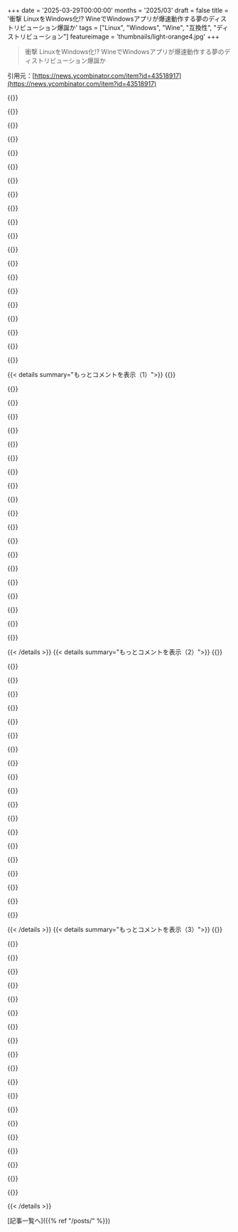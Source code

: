 +++
date = '2025-03-29T00:00:00'
months = '2025/03'
draft = false
title = '衝撃 LinuxをWindows化!? WineでWindowsアプリが爆速動作する夢のディストリビューション爆誕か'
tags = ["Linux", "Windows", "Wine", "互換性", "ディストリビューション"]
featureimage = 'thumbnails/light-orange4.jpg'
+++

> 衝撃 LinuxをWindows化!? WineでWindowsアプリが爆速動作する夢のディストリビューション爆誕か

引用元：[https://news.ycombinator.com/item?id=43518917](https://news.ycombinator.com/item?id=43518917)

{{<matomeQuote body="論文：Wine経由でWindowsバイナリをデフォルトで実行するLinuxディストリを作ろうぜ。<br>Debianならパッケージを一つインストールするだけだよ：sudo apt install wine-binfmt<br><br>そうでなくても、もうちょい：echo 'none /proc/sys/fs/binfmt_misc binfmt_misc defaults 0 0' >> /etc/fstab mount -a echo ':DOSWin:M::MZ::/usr/bin/wine:' > /proc/sys/fs/binfmt_misc/register" userName="notfed" createdAt="2025-03-30T03:52:44" color="">}}

{{<matomeQuote body="マジ最高！誰かがbinfmt_miscについて言ってたね。知らなかった。" userName="pbohun" createdAt="2025-03-30T03:55:24" color="">}}

{{<matomeQuote body="次のステップはWindowsアプリを隔離することだね。WINEPREFIXを分けるのもアリだけど、Androidみたいにアプリごとに別ユーザーにするのが良いと思う。アプリがお互いのファイルを読めないようにするだけじゃなくて、アプリごとにファイアウォールを設定できるし。<br>数年前にWindowsからLinuxに乗り換えたんだけど、WordとかExcelとか、どうしても使いたいWindowsアプリがいくつかあってさ。Wineのおかげでこれからも使えるんだ。それにめっちゃ速いんだよね。WordとかExcelの起動が一瞬だし、RAMの使用量も少ないし。LibreOfficeとかAbiwordとかオンラインのOfficeを使うより、eBayで古いOffice買った方がマシ。<br>EDIT：前に撮った動画が見つからないけど、hyplandデスクトップだとこんな感じだよ。リソースそんなに使ってないのがわかるかな。<br>https://www.reddit.com/r/unixporn/comments/11w3zzj/hyprland_..." userName="csdvrx" createdAt="2025-03-30T04:36:02" color="#785bff">}}

{{<matomeQuote body="＞次のステップはWindowsアプリを隔離することだね。WINEPREFIXを分けるのもアリだけど、”念のために言っておくと、wine prefixはそれぞれ設定を持つけど、互いに隔離されてるわけじゃないよ。”<br>https://gitlab.winehq.org/wine/wine/-/wikis/FAQ#how-good-is-...<br>＞Androidみたいにアプリごとに別ユーザーにするのが良いと思う。“これはある程度有効だけど、全部同じユーザーのX sessionで実行しないことが前提だよ。Linuxでは、デスクトップ環境によっては、別の仮想コンソールで別のユーザーとして実行される別のデスクトップセッションを開始できる’ユーザー切り替え’アクションがあるんだ。Control+Alt+F2とかで切り替えられるよ。”" userName="foresto" createdAt="2025-03-30T18:19:44" color="#38d3d3">}}

{{<matomeQuote body="＞念のために言っておくと、wine prefixはそれぞれ設定を持つけど、互いに隔離されてるわけじゃないよ。”<br>それマジ良い指摘！<br>承知の上だよ。だから、wineアプリは別々のユーザーIDで実行するべきだって言ってるんだ。どのアプリにも、絶対に必要なもの以外のアクセス権は与えたくないからね。<br>＞これはある程度有効だけど、全部同じユーザーのX sessionで実行しないことが前提だよ。”<br>wineアプリを起動するとき、起動スクリプトでそのユーザーIDがXwaylandでレンダリングできるようにしてる。それぞれのアプリを別のX sessionで実行するほど安全じゃないけど、wayland compositorが必要に応じてより多くの隔離を提供できる。" userName="csdvrx" createdAt="2025-03-30T21:37:41" color="#785bff">}}

{{<matomeQuote body="Lutrisはアプリ/ゲームごとに専用のwine prefixを作るから、そのまま使えるよ。Lutris自体が提供するパッチでインストールできるアプリもたくさんあるし。" userName="madduci" createdAt="2025-03-30T12:04:11" color="">}}

{{<matomeQuote body="＞アプリがお互いのファイルを読めないようにするのはなぜ？“<br>そもそも、アプリの分離を前提としていないOS向けに設計されたデスクトップアプリの話をしてるんだよね？共通のファイルシステムを使うのが、相互運用性の主要なメカニズムになってるのに。" userName="Gormo" createdAt="2025-03-31T11:50:17" color="">}}

{{<matomeQuote body="＞アプリがお互いのファイルを読めないようにするのはなぜ？“<br>だってできるんだもん。それにWindowsアプリは安全だと思ってないし。<br>おかげで、15年前のOfficeソフトでも問題なく動かせるんだ。たとえ悪意のあるソフトだとしても、ネットワークアクセスもファイルアクセスもなければ、リソースも制限されてるから、サービス拒否攻撃すらできない。<br>最悪の場合、自分のファイルを消そうとするかもしれないけど、次の実行時にイメージから復元されるし、それで終わり。" userName="csdvrx" createdAt="2025-03-31T16:36:41" color="#785bff">}}

{{<matomeQuote body="＞ネットワークアクセスもファイルアクセスもないってことは”すごいね。でもさ…ファイル読み書きできないOfficeアプリで何ができるの？" userName="CRConrad" createdAt="2025-04-02T17:53:09" color="">}}

{{<matomeQuote body="マジ面白いね。<br>Linuxで新しいバージョンのOfficeを動かすのは無理だと思ってた。<br>個人的にはLibreOfficeの方が好きだけど、選択肢は多い方が良いよね！" userName="eitland" createdAt="2025-03-30T07:16:00" color="">}}

{{<matomeQuote body="Office 2013は、Click2Runじゃない最後のバージョンで、数年前はWineでめっちゃ快適に使えてたんだよね。" userName="p_l" createdAt="2025-03-30T10:49:33" color="#ff33a1">}}

{{<matomeQuote body="俺が試したときは、Office 2007と2010が一番安定してたかな。今度Office 2013も試してみるよ(wine64でちゃんと動くバージョンが欲しい!)" userName="csdvrx" createdAt="2025-03-30T17:17:33" color="">}}

{{<matomeQuote body="具体的なセットアップは残ってないんだけど、たしかwinetricksに入ってたスクリプトがベースで、オフラインの2013 proplus 32bit isoを使ってOffice 2013 professionalをインストールしてたはず。WineHQによると2013 64bitのインストーラーは“gold”らしいけど、アプリごとにちょこちょこ調整が必要で、Accessがたまに落ちるみたい。大体2013-2016あたりがWineで動くみたいだよ。" userName="p_l" createdAt="2025-03-30T23:24:22" color="#785bff">}}

{{<matomeQuote body="どれが一番使えるOfficeのバージョン？" userName="sureglymop" createdAt="2025-03-30T07:12:50" color="">}}

{{<matomeQuote body="Linuxディストリビューションだと、wineをインストールしてれば、結構前からそれがデフォルトになってるよね。" userName="panzi" createdAt="2025-03-30T15:36:09" color="">}}

{{<matomeQuote body="うちの親はmacOSだから、それは無理。" userName="panzi" createdAt="2025-03-30T17:21:46" color="">}}

{{<matomeQuote body="Wine bottlerがいい感じに動くよ。" userName="renewedrebecca" createdAt="2025-03-30T17:51:00" color="">}}

{{<matomeQuote body="WineとWine bottlerって、Apple siliconのMacでも動くの？前のIntel Macなら動くかもだけど、新しいMacはよくわかんない。" userName="iamnotarobotman" createdAt="2025-03-30T20:02:22" color="">}}

{{<matomeQuote body="動くよ！ Rosetta 2を先にインストールする必要があるかもだけど。" userName="renewedrebecca" createdAt="2025-03-30T23:55:51" color="">}}

{{<matomeQuote body="なんかWineって、もうちょい polish してほしいって思うの、俺だけ？ ダイアログとかメニューのフォントが小さすぎてマジ見えないんだよね。GDI のテキストレンダリングがフォント fallback 使ってないっぽいから、Scintilla とか ebook reader とかでもイマイチうまく表示されないんだよなー。" userName="GoblinSlayer" createdAt="2025-03-30T09:56:29" color="">}}

{{< details summary="もっとコメントを表示（1）">}}
{{<matomeQuote body="よく使うWindowsフォントって、ライセンス的に Wine に入れられないものが多いんだよね。でも、Winetricks[1] 使えば、Microsoft から直接フォントをダウンロードしてインストールできるよ。あと、Windows のフォント fallback は Linux とかとは全然違うんだよね。Windows はフォント linking っていう仕組み[2] 使ってて、Wine でもうまく動かすにはレジストリの設定が必要[3]。" userName="acka" createdAt="2025-03-30T10:42:53" color="#ff33a1">}}

{{<matomeQuote body="Wine には、プロプライエタリなフォントと同じメトリクスを持つフォントが標準で入っててほしいよね。フォントファイルには著作権があるけど、字形自体はコピーしても問題ないはず。DejaVu プロジェクトみたいに、Segoe とか Calibri みたいなフォントの equivalent を作ればいいじゃん。" userName="Asooka" createdAt="2025-03-30T13:37:25" color="">}}

{{<matomeQuote body="俺は Linux 全体でフォント fallback がちゃんと動くようにしてほしいな。そもそもレンダリングが違うから、メトリクス合わせてもあんま意味ない気がする。" userName="GoblinSlayer" createdAt="2025-03-30T14:22:27" color="">}}

{{<matomeQuote body="Windows フォントはインストールしたんだけど、それだけじゃ足りないのかな？ Wine って FreeType にレンダリングを任せてるんだよね？ だったら、フォント fallback も FreeType に任せればいいじゃん。" userName="GoblinSlayer" createdAt="2025-03-30T14:18:38" color="">}}

{{<matomeQuote body="＞なんか Wine って、もうちょい polish してほしいって思うの、俺だけ？ ダイアログとかメニューのフォントが小さすぎてマジ見えないんだよね。＜br>それはお前だけ。俺は昔の Office アプリ動かすために DPI と高解像度の設定したら、2K のラップトップでも 4K の画面でも、すごく綺麗なフォントで表示されてるよ。`xprop -root -f _XWAYLAND_GLOBAL_OUTPUT_SCALE 32c -set _XWAYLAND_GLOBAL_OUTPUT_SCALE 2` を試してみて。" userName="csdvrx" createdAt="2025-03-30T17:21:56" color="#ff5c5c">}}

{{<matomeQuote body="新しいディストリビューションは必要ないと思う。よく使う Windows アプリは Wine で動くようにできるけど、一つのアプリを動かすためのハックが他のアプリを壊したりするんだよね。それに、設定も人それぞれで、ある人の環境でうまくいっても、別の人の環境ではうまくいかないことがある。つまり、設定に一貫性がないんだよね。一番簡単な解決策は、Wine が入ったコンテナ（またはサンドボックス）を配布して、そのコンテナの中で Windows プログラム（一つだけ）を動かすようにすることだと思う。そうすれば、誰でも同じものが手に入るし、いつでも動く。Wine の設定で悩む必要もなくなる。スペース効率は悪いけど、Wine をコンテナ向けにスリム化する方法もある。問題はライセンスとソフトウェアの anti pattern。ソフトウェアをコンテナにインストールするために、なんか裏技が必要になるかも。" userName="coderenegade" createdAt="2025-03-30T00:11:25" color="#45d325">}}

{{<matomeQuote body="Wine で Windows アプリケーションを動かすためのコンテナのコンセプトは、’bottles’ って呼ばれてるよ。<br>https://support.codeweavers.com/en_US/2-getting-started/2-in...<br>Cedega が最初だったと思うけど、間違ってるかも。俺が最初に遭遇したのはそこだった。" userName="trelane" createdAt="2025-03-30T00:23:34" color="">}}

{{<matomeQuote body="初めて知った。ちょっと試してみる。誰かがもう取り組んでるってのはいいことだね。だって、抽象化のレイヤーがたくさんあるんだから、効率が悪くても、どんな基盤システムでもソフトウェアを ergonomic に動かせるはずだって思うんだよね。" userName="coderenegade" createdAt="2025-03-30T03:42:59" color="">}}

{{<matomeQuote body="めっちゃ efficient だよ。古い Office スイートから Word をコールドスタートする方が、Libreoffice を起動するよりもずっと速いし、RAM の使用量も少ない。数年前、Wine が一番サポートしてるって言ってたバージョンの Office を ebay で買って、wine32 と wine64 で試してみた結果、Office 2010 が wine32 で動かすのが一番いいって結論になった（Wine は進化してるから変わってるかも）。15 年前のソフトウェアだけど、Unicode xkb symbols で完璧に動くし、ネットワークアクセスもないし、アプリごとにユーザー ID が違うから、問題ないと思う。vim で必要なことが全部できるし、変な変更で驚かされることもないから、昔の Excel を同じように使うのもアリだよね！" userName="csdvrx" createdAt="2025-03-30T04:59:22" color="#ff33a1">}}

{{<matomeQuote body="90年代のOfficeスイート見てると、マジで何が改善必要だったんだろって思うよね。Google Docsのクラウドでの自動保存が画期的だったくらいしか思いつかないわ。" userName="doublepg23" createdAt="2025-03-30T05:04:14" color="">}}

{{<matomeQuote body="＞何が改善必要だったんだろう？<br>あんまないのかもね？<br>数ヶ月前、電源切れちゃって（フルスクリーンアプリ使ってて気づかなかった）、Linux再起動して古いWord使ったら、自動保存されててマジ助かった！Excel 2010はAI向けじゃないけど、wineのコピペとスクリプトで意外となんとかなるし！" userName="csdvrx" createdAt="2025-03-30T05:24:15" color="#ff5733">}}

{{<matomeQuote body="Excelの自動保存は昔からあったよ。Office 4.3の一部だったWord 6と一緒に配布されたバージョン（Excelのバージョン番号は覚えてないけど）の90年代初頭には有効にしてたもん。" userName="squiggleblaz" createdAt="2025-03-30T05:56:16" color="#ff5c5c">}}

{{<matomeQuote body="今のExcelの自動保存はODSPと使うと違うんだよねー。セルの変更とか、表のフォーマットとか、一個ずつ自動保存されるの。エンドユーザーにはマジで意識させないのよ。Wordも似た感じ。" userName="p_ing" createdAt="2025-03-30T15:07:09" color="#ff5c5c">}}

{{<matomeQuote body="Word 2010使ってて最近作ったファイルも問題ないってこと？15年前のWordと今の.docxが互換性あるってのが意外だわ。" userName="jack_pp" createdAt="2025-03-30T06:29:22" color="">}}

{{<matomeQuote body="そんな驚くことないよ。zip圧縮されたxmlだから。将来のバージョンはxmlにオプションのノードを追加するかもしれんけど、前のバージョンはそれを無視できるし。" userName="clusterfook" createdAt="2025-03-30T10:18:33" color="#ff5c5c">}}

{{<matomeQuote body="今のWordスイートの基本フォーマットはWord 2010で導入されたんだよね。だからドキュメント作った人がWord 2010に元々あった機能を使ってれば問題ないはず。新しいバージョンの機能は表示されなかったり、箱で表示されたりする。" userName="odo1242" createdAt="2025-03-30T16:44:07" color="#ff33a1">}}

{{<matomeQuote body="共同編集機能がないのは痛い。「変更履歴の記録」じゃ、なんか違うんだよね。" userName="duskwuff" createdAt="2025-03-30T06:16:37" color="">}}

{{<matomeQuote body="それ良いこと言うね。もしかしてGoogle Docsがオフィススイートの頂点かも。" userName="doublepg23" createdAt="2025-03-30T19:28:05" color="#38d3d3">}}

{{<matomeQuote body="Google Docsの自動保存はマジで優秀だけど、Word 6.0 for Windows 3.1でも自動保存の間隔を分単位で設定できたんだよ。当時は、作業中のファイルを更新してたんだよね。今のバックアップファイル作るより好きだったな。" userName="ipcress_file" createdAt="2025-03-30T13:40:51" color="#ff5c5c">}}

{{<matomeQuote body="各アプリが別々のユーザーIDで隔離されるのは良いよね。でも、ファイルのアクセス権で問題が起きないかな？<br>もし問題ないなら、プログラムが全部のファイルにアクセスできるってことにならない？それだと隔離の意味なくない？" userName="tinyhitman" createdAt="2025-03-30T20:24:27" color="">}}


{{< /details >}}
{{< details summary="もっとコメントを表示（2）">}}
{{<matomeQuote body="オレがOffice使うときは、Z:ドライブにある共有ディレクトリからファイルを持ってくるんだ。<br>スクリプトで全部自動化してて、wineがXwaylandを使えるようにしてる（アプリを起動するまで、そのユーザーIDはディスプレイにコンテンツを表示できないから）。<br>もしwineを違うユーザーIDで試したいなら、/tmp/wineみたいなグループ書き込み可能なディレクトリから始めるといいよ。Windowsアプリと自分のユーザーが同じグループに所属するようにしてさ。" userName="csdvrx" createdAt="2025-03-30T21:27:11" color="#ff5733">}}

{{<matomeQuote body="いいね。ディストリビューションがもっと簡単にできるようにしてくれると嬉しいな！" userName="tinyhitman" createdAt="2025-04-02T11:04:14" color="">}}

{{<matomeQuote body="bottlesの考え方はすごく好き。<br>これをディストリに組み込んで、ユーザーには見えないようにできたら最高だね。友達や家族に設定してあげられるじゃん。" userName="pbohun" createdAt="2025-03-30T14:11:21" color="#785bff">}}

{{<matomeQuote body="Linuxシステムを色々変えるってことは、新しいディストリを作ってるのと同じだよ。<br>そもそも、Linuxが柔軟すぎるのがいけないんだ。オレのシステムとあんたのシステムは違うし、両方でテストした人いる？安定したABIが欲しいなら、もっと安定したシステムが必要だよ。" userName="immibis" createdAt="2025-03-30T00:22:20" color="">}}

{{<matomeQuote body="基盤となるシステムは何も変える必要ないんだよ、そこがポイント。<br>コンテナは基盤システムに関係なく同じように動くから、みんなの環境の違いを回避できる。<br>FedoraとUbuntuで同じコンテナを普通に使ってるし、RHELとか他のシステム向けのコンテナも作ってる。<br>コンテナの利点は、開発環境とデプロイ環境の差をなくせること。<br>みんながそれぞれのマシンでソフトウェアを動かすんじゃなくて、コンテナの中で一度動かせば、それを配布するだけ。" userName="coderenegade" createdAt="2025-03-30T03:36:27" color="#785bff">}}

{{<matomeQuote body="コンテナが動くのは、カーネルがほぼ同じで、他のものを全部コピーしてるから肥大化するんだよ。<br>しかも、ユーザーモードレベルでは互換性がない（グラフィックドライバーとか！）。<br>もしオレのカーネルが君のと全然違ったら（カーネルオプションとかメジャーバージョンが違うだけでも）、仮想マシンが必要になる。" userName="immibis" createdAt="2025-03-30T11:14:49" color="">}}

{{<matomeQuote body="WineをFlatpakのプラットフォームとして配布できるかもね。Flatpakはすでにコンテナで、どのディストリビューションでも同じように動くし。Win32のベースを同じツールで同じように作るのは難しくないんじゃないかな。" userName="LeFantome" createdAt="2025-03-30T03:51:55" color="">}}

{{<matomeQuote body="Flatpakの方が良いかも。共通部分をうまくまとめられるから、Wineのバージョンを一つ（かごく少数）だけ持ち込めば済むかもしれないし。" userName="nine_k" createdAt="2025-03-30T00:17:15" color="#38d3d3">}}

{{<matomeQuote body="残念ながら、Flathub（最大のFlatpakリポジトリ）は技術的には可能だけど、Windowsアプリを許可してないんだよね。" userName="OsrsNeedsf2P" createdAt="2025-03-30T01:07:50" color="">}}

{{<matomeQuote body="https://docs.flathub.org/docs/for-app-authors/requirements にこう書いてあるよ。<br>＞WindowsアプリでWineとかエミュレーター使ってるやつは、公式にメンテするって意思があるなら受け付けるよ、とのこと。なんでだろ？普通のパッケージはOKなのに。Javaとか.netと何が違うんだろ？" userName="yjftsjthsd-h" createdAt="2025-03-30T02:19:06" color="">}}

{{<matomeQuote body="たぶん、暗黙的に海賊版になっちゃうからじゃないかな。Windowsのフリーソフトなんて誰も共有しないし。皆MS OfficeとかPhotoshopとかCADとかを求めてるんだよ。そういうのはOSSの代替品がないし、導入のハードルも高いからね。やるなら大規模な組織が必要だね。ソフトウェアを配布できるような契約を結んで、ユーザーが購入できる仕組みも提供する必要がある。ライセンスの問題もあるし。難しいけど、基本的な考え方は単純で実現可能だよ。問題は技術的なことじゃなくて、Windowsソフトの配布方法とライセンスなんだよね。" userName="coderenegade" createdAt="2025-03-30T04:00:55" color="#ff5c5c">}}

{{<matomeQuote body="ちょっと考えたんだけど、Dockerfileみたいに、再現可能なレシピを共有する方が良くない？Wineなら、FROM wine-1.23みたいな感じで。レシピをメンテして、古い依存関係に固定しておけば。コンテナはsyscallレベルで抽象化してくれるから、翻訳レイヤーとして使えると思うんだよね。GUIがあれば、アプリごとにサンドボックス作って、設定とかインストールしたものを覚えておいて（Winefileに追加して）。" userName="cookiengineer" createdAt="2025-03-30T04:55:28" color="#45d325">}}

{{<matomeQuote body="それ、https://docs.flathub.org/docs/for-app-authors/requirements#l... に書いてあるけど、一般的じゃないと思う。Windows＝プロプライエタリ＝再配布不可ってわけじゃないし。MS Officeは無理でも、シェアウェアなら大丈夫だと思う（法律家じゃないけど）。例えば、Notepad++はGPLv3でWine platinum ratingだし、なんでFlathubにないの？" userName="yjftsjthsd-h" createdAt="2025-03-30T05:26:27" color="">}}

{{<matomeQuote body="＞新しいディストリビューションはいらないと思う。よく使うWindowsアプリはWineで動くようにできるし。<br>シームレスなWindowsみたいな体験を提供して、ユーザーがWindowsと同じように作業できるようにするのが理想なんだと思う。設定とかいじらずに、クリックしたら動くように。" userName="DeathArrow" createdAt="2025-03-30T08:32:03" color="#38d3d3">}}

{{<matomeQuote body="今さら新しいシステムなんて誰も学ばないよ。みんなexeの書き方とかパッケージの仕方を知ってるんだから。<br>＞一つのアプリを動かすためのハックが他のアプリを壊すことがある。<br>Windows exeをサポートすることだけを目的としたOSなら、そういう問題は避けられると思う。" userName="win32lover" createdAt="2025-03-30T00:27:46" color="">}}

{{<matomeQuote body="それならSteamOSってのがあるじゃん。" userName="umanwizard" createdAt="2025-03-30T01:47:33" color="">}}

{{<matomeQuote body="Protonの重要な機能の一つは、アプリごとに設定を調整できることだよね。ローカルで必要な調整ができるように。" userName="yjftsjthsd-h" createdAt="2025-03-30T02:06:16" color="#ff5733">}}

{{<matomeQuote body="そうそう。アプリごとに調整できるけど、昔ほど必要じゃないかもね。" userName="bitmasher9" createdAt="2025-03-30T02:12:57" color="">}}

{{<matomeQuote body="一般的に必要ないってこと？それともユーザーが？Protonは調整を全部まとめて、考えなくてもいいようにしてると思ってたんだけど、ちゃんと調べたわけじゃないんだ。" userName="yjftsjthsd-h" createdAt="2025-03-30T02:21:41" color="">}}

{{<matomeQuote body="SteamOSは明らかにLinuxだから、ブログで言ってることとは違うよね。" userName="win32lover" createdAt="2025-03-30T14:08:24" color="#ff33a1">}}


{{< /details >}}
{{< details summary="もっとコメントを表示（3）">}}
{{<matomeQuote body="dockerをパッケージマネージャーとして使うこともできるよ。実際にそういう仕事してたし。必要な依存関係をコンパイルして、プロセスを効率化してたんだ。<br>dockerの抽象化レイヤーを作って、コンテナ内で実行する”実行ファイル”をインストールできるようにすることも可能だよね。flatpakとかsnaps、appimagesも同じ考え方じゃない？<br>新しいシステムを学ぶ必要がないように、抽象化技術を活用するのが大事。" userName="coderenegade" createdAt="2025-03-30T03:50:39" color="#ff5733">}}

{{<matomeQuote body="＞20年前のexeファイルは今でもWindowsで実行できるけど、Linuxのバイナリは1年前のものでも動かないことがあるよね。アップデートで動かなくなる可能性がある。<br>たぶん、違うものを比較してるんだと思う。<br>Windowsのアプリインストールは、必要な依存関係を全部含めるのが普通だけど、Linuxはアプリ間で共有するからね。だから、依存関係が変わると動かなくなるのは当然。<br>解決策はいくつかあるよ。Windowsと同じように配布するとか、静的にリンクするとか。" userName="feelamee" createdAt="2025-03-30T11:13:46" color="#ff5c5c">}}

{{<matomeQuote body="違うものを比較してるのはその通りだけど、そもそも元の主張も正しくないと思うな。一部のexeファイルはそうかもしれないけど、全部じゃないでしょ。<br>Linux + WineでWindowsシステムを置き換えたことがあるけど、レガシーソフトが動かなくなってたんだ。最新のWindowsじゃどうやっても動かなくて。WineならDLLファイルを見つければ問題なく動いたよ。<br>Wineは安定してるかもしれないけど、動的にリンクされたレガシーソフトはWindowsでもLinuxでも問題が起きる可能性があるよね。Kernelの変更もそうだし。Windowsは互換性があるって言われるけど、実際は違うこともある。" userName="elmo2you" createdAt="2025-03-30T12:01:35" color="#38d3d3">}}

{{<matomeQuote body="＞Linux + WineでWindowsシステムを置き換えたことがあるけど、レガシーソフトが動かなくなってたんだ。最新のWindowsじゃどうやっても動かなくて。WineならDLLファイルを見つければ問題なく動いたよ。<br>Windows 11からLinuxに乗り換えたのも同じ理由だよ。古いバージョンのOfficeの方が速かったんだ。WordpadよりWordの方が起動が速かったし（Notepad並み！）。古いOfficeのOutlookの方がメモリの使用量も少なくて、Windowsに付属してるやつより反応が良かった！<br>新しいノートPCを買ったとき、古いOfficeのインストールで問題が起きて、古いOfficeがブロックされるって噂もあったし。<br>リスクを取りたくなかったから、移行を始めたんだ。<br>＞Windowsは互換性があるって言われるけど、実際は違うこともある<br>完璧に互換性があったよ。Windows 11の一部のバージョンがおかしくなるまではね（Proライセンスでも）。<br>Windows（とAutoHotKeyとか）は大好きだったけど、今はLinuxに満足してるよ。" userName="csdvrx" createdAt="2025-03-30T17:49:57" color="#38d3d3">}}

{{<matomeQuote body="＞Windows（とAutoHotKeyとか）は大好きだったけど<br>あのさ、Win+1とかWin+2で仮想デスクトップを切り替える設定ってどうやるの？あと、あの遅いアニメーションを無効にして、すぐに切り替えるには？<br>何か情報があったら教えてほしいな。<br>Linuxを長く使ってるんだけど、仕事でWindowsを使わないといけなくなって。だから、できるだけLinuxと同じような操作感にしたいんだ。" userName="feelamee" createdAt="2025-03-30T19:17:35" color="">}}

{{<matomeQuote body="＞Linuxでおなじみの操作感をWindowsでも実現したいんだよね。<br>regeditはUI調整の出発点として良いと思うよ。PowerToysもおすすめだけど、キーボード中心の操作ならAHKスクリプトを組むのが良いかも。例えば、ワークフローをキーボード操作に特化させたいならね。<br>＞Linuxでの効率をWindowsに近づけようとしたけど、Windowsには便利なツールがたくさんあるから、結局Windowsに戻っちゃった。" userName="csdvrx" createdAt="2025-03-30T21:13:32" color="">}}

{{<matomeQuote body="アニメーションは「設定」＞「アクセシビリティ」＞「視覚効果」＞「アニメーション効果」で全部オフにできるよ。特定のデスクトップに切り替えるホットキーは標準機能にはないね。あと、ウィンドウを別のデスクトップに移動させるホットキーがないのが不満だな。" userName="pitaj" createdAt="2025-03-30T20:13:16" color="#ff5c5c">}}

{{<matomeQuote body="LinuxならLD_PRELOADとLD_LIBRARY_PATHがあるじゃん。古いバイナリが動かない原因は、古いライブラリにリンクされてるからってことが多いんだよね。必要なライブラリを用意すれば、WindowsのDLLと同じように動くことが多いよ。" userName="Gormo" createdAt="2025-03-31T11:54:52" color="">}}

{{<matomeQuote body="Windowsのバイナリ配布ではシステム層のものをバンドルする必要ないけど、Linuxはシステムライブラリとオプションライブラリの区別があいまいだし、API/ABIの保証もないから、依存関係をバンドルするだけじゃダメなんだよね。Mesa、libwayland、GTKとかはバンドルできないし、互換性が崩れないとも限らない。<br>WindowsはGUIライブラリ、OpenGLドライバー、サウンドライブラリをバンドルしないけど、Linuxはコンテナにシステムライブラリを入れなきゃいけなくて、互換性が残ってるか祈るしかない。静的リンクもGlibc以降は完全に動かないライブラリもあるから無理だよ。" userName="okanat" createdAt="2025-03-30T22:27:07" color="#45d325">}}

{{<matomeQuote body="それはそうかもね。でも、cmakeでC/C++の静的実行ファイルを作るのは上手くいってるよ（たぶんclang/gccに-staticを渡してる）。golangも静的実行ファイルを作れるみたいだし。<br>静的リンクが高コストじゃなければ、dockerイメージで共有ライブラリを使う必要ないと思うんだよね。イメージをリビルドするなら、全部作り直すことになるし。<br>静的実行ファイルなら、dockerイメージとか複雑なパッケージングを避けられるかも。" userName="musicale" createdAt="2025-03-31T04:43:45" color="">}}

{{<matomeQuote body="＞それはそうかもね。でも、cmakeでC/C++の静的実行ファイルを作るのは上手くいってるよ（たぶんclang/gccに-staticを渡してる）。golangも静的実行ファイルを作れるみたいだし。<br>リンクするものやアプリの内容にもよるよ。Dockerコンテナ上のGolangは相性が良いね。Dockerはベースディストリビューションに依存しなくて済むし、Goはlibcをスキップして独自のネットワークスタックを使うし、resolv.confを解析して独自のDNSクライアントを実行する。GUIアプリを全部静的リンクすると、ディスクを食いつぶすモンスターみたいなディストリビューションになるよ。<br>Linuxでクローズドソースのアプリを安心して配布するには、バイナリ互換性が重要だよ。Qt3やGTK2アプリはもう作られないし、サポートもされない。WindowsならWin32で書かれたアプリでも最新機能を使えるんだ。Win32、WPF、WinUIを同じアプリで使えるし、バンドルする必要もない。せいぜい最新のdotnetを入れてもらうくらい。" userName="okanat" createdAt="2025-04-01T00:15:30" color="#45d325">}}

{{<matomeQuote body="＞GUIアプリを全部静的リンクすると、ディスクを食いつぶすモンスターみたいなディストリビューションになる<br>昔のMacintoshのtoolboxは64KBだったけどね。白黒だけど。<br>1MBのGUIライブラリ（Smalltalk-80とか）でも、今のアプリなら誤差みたいなもんでしょ。" userName="musicale" createdAt="2025-04-02T03:23:59" color="">}}

{{<matomeQuote body="「あなた」が違うんだよね。配布者向けの選択肢を提示してるけど、引用はユーザー向けの選択肢について話してる。ユーザーからすると、配布者が過去に選んでれば楽になったはずの選択肢なんて役に立たない。" userName="regularfry" createdAt="2025-03-30T15:36:43" color="">}}

{{<matomeQuote body="単純じゃないと思うよ。openglドライバーは複雑で、ハードウェアごとのuserlandライブラリが必要で、動的リンクが必要らしいし。WindowsのバイナリがLinuxでゲームをリリースする上で一番安定してるみたいだし。<br>Linuxのsyscall ABIの安定性とか、カーネル内の他のものも気になる。" userName="rendaw" createdAt="2025-03-30T17:38:58" color="">}}

{{<matomeQuote body="＞openglドライバーは複雑で、ハードウェアごとのuserlandライブラリが必要で、動的リンクが必要らしい<br>そうだよ。OpenGLドライバーは動的にロードされるけど…<br>OpenGL ABIの安定性に問題があるって聞いたことないけど？" userName="feelamee" createdAt="2025-03-30T19:24:44" color="">}}

{{<matomeQuote body="OpenGLのABIはめっちゃ安定してるんだけど、OpenGLドライバー(特にオープンソースのやつ)は、ディストリビューションが動的にリンクしたがる他のライブラリも使うんだよね。だから、プログラムと一緒に違うバージョンのライブラリを配布すると問題が起きる可能性があるんだ。静的にリンクされたライブラリでも、正しくビルドされてなくて、実行ファイルがまだライブラリのシンボルをエクスポートしてたら同じことが言えるよ。乗り越えられない問題じゃないけど、経験の浅いLinux開発者はしくじるかもね。" userName="account42" createdAt="2025-03-31T11:50:15" color="">}}

{{<matomeQuote body="マジそれな。昔から、アーカイブされたEXEがDLLが見つからないって怒り出す問題にめっちゃ悩まされてるんだよね。<br>同じように、作者が言ってるように、Linux自体にバイナリ互換性の問題があるわけじゃないんだよ。もしこれが問題で、エミュレーションレイヤーを通してデフォルトでEXEを実行するディストリビューションを作ろうとしてるなら、Alpineとか他のmuslベースのディストリビューションを使った方が絶対いいと思うよ。" userName="ryukoposting" createdAt="2025-03-30T21:34:55" color="#ff5c5c">}}

{{<matomeQuote body="この件についてYouTubeの動画を見て勉強しなきゃ。コンピューターエンジニアリングではしょっちゅう出てくることだけど、ちゃんと理解せずに何とかやってこれちゃったんだよね。時々こういうコメントを見かけると、すごくよく分かる気がするんだけど、まだ学ぶべきニュアンスがたくさんあるんだろうな。" userName="john-radio" createdAt="2025-03-30T23:52:16" color="">}}

{{<matomeQuote body="これって、クレムリンの前で「アメリカ大統領打倒！」って叫ぶソ連時代のジョークみたいなもんだよね。この場合、俺もLinuxのWine上で20年前のWindowsバイナリを実行できるってこと。" userName="Onavo" createdAt="2025-03-30T11:38:26" color="">}}

{{<matomeQuote body="この記事の前提は悪くないんだけど、技術的な不正確さが目立つんだよね。<br>ある部分では、syscall、libc (たぶんglibcのこと)、PE vs. ELF、そして'ABI'について話してるけど、それらは全部違うものだし、IIUC的には全部Linux上ではかなり安定してるんだよね。安定してないのは、GTKとかQTみたいなユーザー空間ライブラリなんだよ。結局、何の話をしてるんだ？<br>＞ A small modification to the “exec” family of system calls to dispatch on executble type would allow any Linux application to fork an exec a Windows application with no effort.<br>っていう記述もあるけど、俺はカーネル開発者じゃないから本当かどうか疑わしいな。それに、Gatekeeper(無効にできる)、Recall(デフォルトで無効)、Microsoftアカウントでのサインイン(簡単にバイパスできる)についても話してる。それに”違法ファイルをスキャンする”って言ってるけど、それってAppleのiCloud CSAMスキャンみたいなやつでしょ？あれはコンピューター上にはないし、めっちゃ批判されて中止になったじゃん。LinuxがWine経由でWin32との互換性を持つっていうアイデアは悪くないけど、もっと正確に書いてほしいな。" userName="subjectsigma" createdAt="2025-03-29T23:24:12" color="#38d3d3">}}


{{< /details >}}


[記事一覧へ]({{% ref "/posts/" %}})
